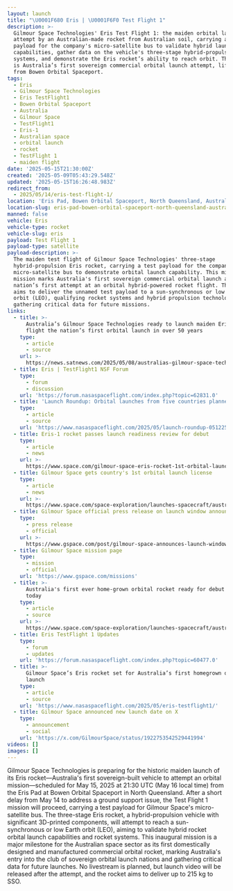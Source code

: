 ```yaml
---
layout: launch
title: "\U0001F680 Eris | \U0001F6F0 Test Flight 1"
description: >-
  Gilmour Space Technologies' Eris Test Flight 1: the maiden orbital launch
  attempt by an Australian-made rocket from Australian soil, carrying a test
  payload for the company's micro-satellite bus to validate hybrid launch
  capabilities, gather data on the vehicle's three-stage hybrid-propulsion
  systems, and demonstrate the Eris rocket’s ability to reach orbit. The mission
  is Australia’s first sovereign commercial orbital launch attempt, lifting off
  from Bowen Orbital Spaceport.
tags:
  - Eris
  - Gilmour Space Technologies
  - Eris TestFlight1
  - Bowen Orbital Spaceport
  - Australia
  - Gilmour Space
  - TestFlight1
  - Eris-1
  - Australian space
  - orbital launch
  - rocket
  - TestFlight 1
  - maiden flight
date: '2025-05-15T21:30:00Z'
created: '2025-05-09T05:43:29.548Z'
updated: '2025-05-15T16:26:48.983Z'
redirect_from:
  - 2025/05/14/eris-test-flight-1/
location: 'Eris Pad, Bowen Orbital Spaceport, North Queensland, Australia'
location-slug: eris-pad-bowen-orbital-spaceport-north-queensland-australia
manned: false
vehicle: Eris
vehicle-type: rocket
vehicle-slug: eris
payload: Test Flight 1
payload-type: satellite
payload-description: >-
  The maiden test flight of Gilmour Space Technologies' three-stage
  hybrid-propulsion Eris rocket, carrying a test payload for the company's
  micro-satellite bus to demonstrate orbital launch capability. This milestone
  mission marks Australia's first sovereign commercial orbital launch and the
  nation’s first attempt at an orbital hybrid-powered rocket flight. The flight
  aims to deliver the unnamed test payload to a sun-synchronous or low Earth
  orbit (LEO), qualifying rocket systems and hybrid propulsion technology, and
  gathering critical data for future missions.
links:
  - title: >-
      Australia’s Gilmour Space Technologies ready to launch maiden Eris Test
      flight the nation’s first orbital launch in over 50 years
    type:
      - article
      - source
    url: >-
      https://news.satnews.com/2025/05/08/australias-gilmour-space-technologies-ready-to-launch-maiden-eris-test-flight-the-nations-first-orbital-launch-in-over-50-years/
  - title: Eris | TestFlight1 NSF Forum
    type:
      - forum
      - discussion
    url: 'https://forum.nasaspaceflight.com/index.php?topic=62831.0'
  - title: 'Launch Roundup: Orbital launches from five countries planned'
    type:
      - article
      - source
    url: 'https://www.nasaspaceflight.com/2025/05/launch-roundup-051225/'
  - title: Eris-1 rocket passes launch readiness review for debut
    type:
      - article
      - news
    url: >-
      https://www.space.com/gilmour-space-eris-rocket-1st-orbital-launch-australian-soil
  - title: Gilmour Space gets country's 1st orbital launch license
    type:
      - article
      - news
    url: >-
      https://www.space.com/space-exploration/launches-spacecraft/australian-company-gilmour-space-gets-countrys-1st-orbital-launch-license
  - title: Gilmour Space official press release on launch window announcement
    type:
      - press release
      - official
    url: >-
      https://www.gspace.com/post/gilmour-space-announces-launch-window-for-australia-s-first-sovereign-orbital-rocket
  - title: Gilmour Space mission page
    type:
      - mission
      - official
    url: 'https://www.gspace.com/missions'
  - title: >-
      Australia's first ever home-grown orbital rocket ready for debut launch
      today
    type:
      - article
      - source
    url: >-
      https://www.space.com/space-exploration/launches-spacecraft/australias-first-ever-home-grown-orbital-rocket-ready-for-debut-launch-today
  - title: Eris TestFlight 1 Updates
    type:
      - forum
      - updates
    url: 'https://forum.nasaspaceflight.com/index.php?topic=60477.0'
  - title: >-
      Gilmour Space’s Eris rocket set for Australia’s first homegrown orbital
      launch
    type:
      - article
      - source
    url: 'https://www.nasaspaceflight.com/2025/05/eris-testflight1/'
  - title: Gilmour Space announced new launch date on X
    type:
      - announcement
      - social
    url: 'https://x.com/GilmourSpace/status/1922753542529441994'
videos: []
images: []
---
```

Gilmour Space Technologies is preparing for the historic maiden launch of its Eris rocket—Australia's first sovereign-built vehicle to attempt an orbital mission—scheduled for May 15, 2025 at 21:30 UTC (May 16 local time) from the Eris Pad at Bowen Orbital Spaceport in North Queensland. After a short delay from May 14 to address a ground support issue, the Test Flight 1 mission will proceed, carrying a test payload for Gilmour Space's micro-satellite bus. The three-stage Eris rocket, a hybrid-propulsion vehicle with significant 3D-printed components, will attempt to reach a sun-synchronous or low Earth orbit (LEO), aiming to validate hybrid rocket orbital launch capabilities and rocket systems. This inaugural mission is a major milestone for the Australian space sector as its first domestically designed and manufactured commercial orbital rocket, marking Australia's entry into the club of sovereign orbital launch nations and gathering critical data for future launches. No livestream is planned, but launch video will be released after the attempt, and the rocket aims to deliver up to 215 kg to SSO.
